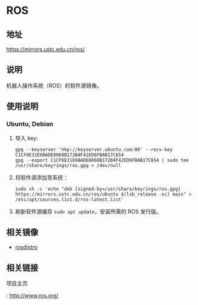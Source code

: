 # ROS

## 地址

<https://mirrors.ustc.edu.cn/ros/>

## 说明

机器人操作系统（ROS）的软件源镜像。

## 使用说明

### Ubuntu, Debian

1. 导入 key:

    ```shell
    gpg --keyserver 'hkp://keyserver.ubuntu.com:80' --recv-key C1CF6E31E6BADE8868B172B4F42ED6FBAB17C654
    gpg --export C1CF6E31E6BADE8868B172B4F42ED6FBAB17C654 | sudo tee /usr/share/keyrings/ros.gpg > /dev/null
    ```

2. 将软件源添加至系统：

    ```shell
    sudo sh -c 'echo "deb [signed-by=/usr/share/keyrings/ros.gpg] https://mirrors.ustc.edu.cn/ros/ubuntu $(lsb_release -sc) main" > /etc/apt/sources.list.d/ros-latest.list'
    ```

3. 刷新软件源缓存 `sudo apt update`，安装所需的 ROS 发行版。

## 相关镜像

- [rosdistro](rosdistro.md)

## 相关链接

项目主页

:   <http://www.ros.org/>
